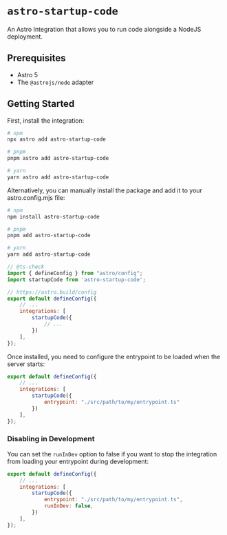 # `astro-startup-code`

An Astro Integration that allows you to run code alongside a NodeJS deployment.

## Prerequisites
- Astro 5
- The `@astrojs/node` adapter

## Getting Started
First, install the integration:

```bash
# npm
npx astro add astro-startup-code

# pnpm
pnpm astro add astro-startup-code

# yarn
yarn astro add astro-startup-code
```

Alternatively, you can manually install the package and add it to your astro.config.mjs file:
```bash
# npm
npm install astro-startup-code

# pnpm
pnpm add astro-startup-code

# yarn
yarn add astro-startup-code
```

```js
// @ts-check
import { defineConfig } from "astro/config";
import startupCode from 'astro-startup-code';

// https://astro.build/config
export default defineConfig({
	// ...
	integrations: [
		startupCode({
			// ...
		})
	],
});
```

Once installed, you need to configure the entrypoint to be loaded when the server starts:

```js
export default defineConfig({
	// ...
	integrations: [
		startupCode({
			entrypoint: "./src/path/to/my/entrypoint.ts"
		})
	],
});
```

### Disabling in Development
You can set the `runInDev` option to false if you want to stop the integration from loading your entrypoint during development:

```js
export default defineConfig({
	// ...
	integrations: [
		startupCode({
			entrypoint: "./src/path/to/my/entrypoint.ts",
			runInDev: false,
		})
	],
});
```
